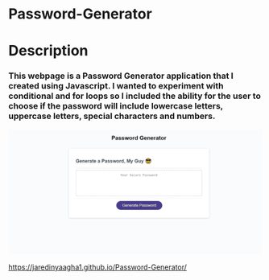 # Password-Generator

# Description
### This webpage is a Password Generator application that I created using Javascript. I wanted to experiment with conditional and for loops so I included the ability for the user to choose if the password will include lowercase letters, uppercase letters, special characters and numbers.

![An Image of my Password Generator](images/passwordgen.png)

https://jaredinyaagha1.github.io/Password-Generator/
